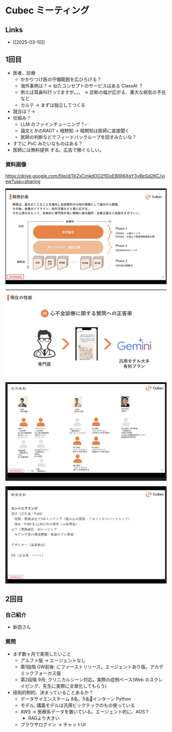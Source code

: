 # Cubec ミーティング

## Links

- [[2025-03-10]]

## 1回目

- 医者、診療
  - かかりつけ医の守備範囲を広ひろげる？
  - 海外事例は？-> 似たコンセプトのサービスはある ClassAI ？
  - 例えば耳鼻科行ってますが。。。 -> 診断の幅が広がる、重大な病気の予兆など
  - カルテ -> まずは独立してつくる
- 競合は？->
- 仕組み？
  - LLM のファインチューニング？✅
  - 論文とかのRAG? + 暗黙知 -> 暗黙知は医師に直接聞く
  - 医師の判断などでフィードバックループを回すみたいな？
- すでに PoC みたいなものはある？
- 医師には無料提供 する。広告で稼ぐらしい。

### 資料画像

https://drive.google.com/file/d/1X2xCmkdOO2fIDxEBI9j6XgY3yBeSd2KC/view?usp=sharing

![](i/510d40be-dda4-42f1-85ba-9342dda4785c.jpg)

![](i/3d6ab63f-fe01-4ac0-8340-f511c7f22905.jpg)

![](i/68ff58a6-ab57-48bf-b8af-45ec5e070747.jpg)

![](i/0c067b57-3f3c-48b5-87b7-61361ef6f944.jpg)

## 2回目

### 自己紹介

- 新田さん

### 質問

- まず数ヶ月で実現したいこと
	- アルファ版 -> エージェントなし
	- 第1段階 GW前後: にファーストリリース。エージェントあり版。アカデミックフォーカス版
	- 第2段階 9月: クリニカルシーン対応。実際の症例ベース(Web のスクレイピング、先生に実際に文章化してもらう)
- 技術的制約、決まっていることあるか？
	- データサイエンスチーム 8名、5名インターン Python
	- モデル, 講義モデルは汎用ビックテックのもの使っている
	- AWS -> 医療系データを置いている。エージェント的に、AOS？
		- RAGより大きい 
	- ブラウザログイン -> チャットUI

